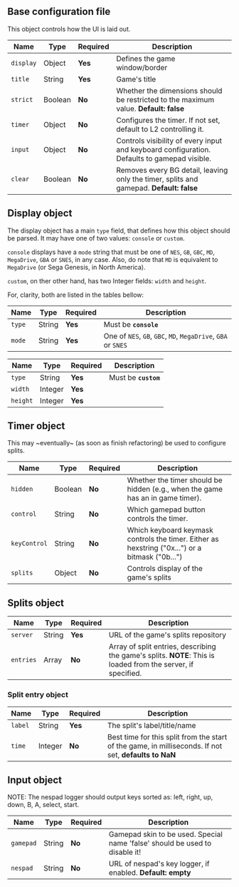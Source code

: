 ## Base configuration file

This object controls how the UI is laid out.

| **Name** | **Type** | **Required** | **Description** |
| --- | --- | --- | --- |
| `display` | Object | **Yes** | Defines the game window/border |
| `title` | String | **Yes** | Game's title |
| `strict` | Boolean | **No** | Whether the dimensions should be restricted to the maximum value. **Default: false** |
| `timer` | Object | **No** | Configures the timer. If not set, default to L2 controlling it. |
| `input` | Object | **No** | Controls visibility of every input and keyboard configuration. Defaults to gamepad visible. |
| `clear` | Boolean | **No** | Removes every BG detail, leaving only the timer, splits and gamepad. **Default: false** |


## Display object

The display object has a main `type` field, that defines how this object
should be parsed. It may have one of two values: `console` or `custom`.

`console` displays have a `mode` string that must be one of `NES`, `GB`,
`GBC`, `MD`, `MegaDrive`, `GBA` or `SNES`, in any case. Also, do note that
`MD` is equivalent to `MegaDrive` (or Sega Genesis, in North America).

`custom`, on ther other hand, has two Integer fields: `width` and `height`.

For, clarity, both are listed in the tables bellow:

| **Name** | **Type** | **Required** | **Description** |
| --- | --- | --- | --- |
| `type` | String | **Yes** | Must be **`console`** |
| `mode` | String | **Yes** | One of `NES`, `GB`, `GBC`, `MD`, `MegaDrive`, `GBA` or `SNES` |

| **Name** | **Type** | **Required** | **Description** |
| --- | --- | --- | --- |
| `type` | String | **Yes** | Must be **`custom`** |
| `width` | Integer | **Yes** | |
| `height` | Integer | **Yes** | |


## Timer object

This may \~eventually\~ (as soon as finish refactoring) be used to configure
splits.

| **Name** | **Type** | **Required** | **Description** |
| --- | --- | --- | --- |
| `hidden` | Boolean | **No** | Whether the timer should be hidden (e.g., when the game has an in game timer). |
| `control` | String | **No** | Which gamepad button controls the timer. |
| `keyControl` | String | **No** | Which keyboard keymask controls the timer. Either as hexstring ("0x...") or a bitmask ("0b...") |
| `splits` | Object | **No** | Controls display of the game's splits |


## Splits object

| **Name** | **Type** | **Required** | **Description** |
| --- | --- | --- | --- |
| `server` | String | **Yes** | URL of the game's splits repository |
| `entries` | Array | **No** | Array of split entries, describing the game's splits. **NOTE**: This is loaded from the server, if specified. |

### Split entry object

| **Name** | **Type** | **Required** | **Description** |
| --- | --- | --- | --- |
| `label` | String | **Yes** | The split's label/title/name |
| `time` | Integer | **No** | Best time for this split from the start of the game, in milliseconds. If not set, **defaults to NaN** |


## Input object

NOTE: The nespad logger should output keys sorted as: left, right, up, down, B, A, select, start.

| **Name** | **Type** | **Required** | **Description** |
| --- | --- | --- | --- |
| `gamepad` | String | **No** | Gamepad skin to be used. Special name 'false' should be used to disable it! |
| `nespad` | String | **No** | URL of nespad's key logger, if enabled. **Default: empty** |
